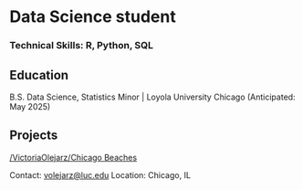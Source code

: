 # Data Science student


### Technical Skills: R, Python, SQL


## Education
B.S. Data Science, Statistics Minor | Loyola University Chicago (Anticipated: May 2025)


## Projects

[/VictoriaOlejarz/Chicago Beaches](https://github.com/VictoriaOlejarz/Chicago-Beaches)


Contact: volejarz@luc.edu
Location: Chicago, IL
